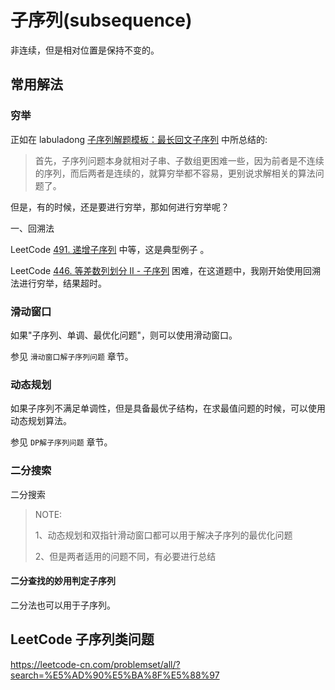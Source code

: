 # 子序列(subsequence)

非连续，但是相对位置是保持不变的。

## 常用解法

### 穷举

正如在 labuladong [子序列解题模板：最长回文子序列](https://mp.weixin.qq.com/s/zNai1pzXHeB2tQE6AdOXTA)  中所总结的:

> 首先，子序列问题本身就相对子串、子数组更困难一些，因为前者是不连续的序列，而后两者是连续的，就算穷举都不容易，更别说求解相关的算法问题了。

但是，有的时候，还是要进行穷举，那如何进行穷举呢？

一、回溯法

LeetCode [491. 递增子序列](https://leetcode-cn.com/problems/increasing-subsequences/) 中等，这是典型例子 。

LeetCode [446. 等差数列划分 II - 子序列](https://leetcode-cn.com/problems/arithmetic-slices-ii-subsequence/) 困难，在这道题中，我刚开始使用回溯法进行穷举，结果超时。



### 滑动窗口

如果"子序列、单调、最优化问题"，则可以使用滑动窗口。

参见 `滑动窗口解子序列问题` 章节。



### 动态规划

如果子序列不满足单调性，但是具备最优子结构，在求最值问题的时候，可以使用动态规划算法。

参见 `DP解子序列问题` 章节。



### 二分搜索

二分搜索

> NOTE: 
>
> 1、动态规划和双指针滑动窗口都可以用于解决子序列的最优化问题
>
> 2、但是两者适用的问题不同，有必要进行总结
>
> 



#### 二分查找的妙用判定子序列

二分法也可以用于子序列。



## LeetCode 子序列类问题

https://leetcode-cn.com/problemset/all/?search=%E5%AD%90%E5%BA%8F%E5%88%97

